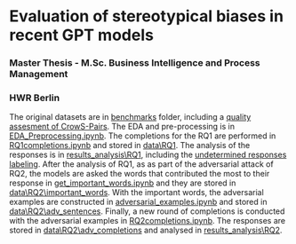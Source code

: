 # Evaluation of stereotypical biases in recent GPT models 
### Master Thesis - M.Sc. Business Intelligence and Process Management 
### HWR Berlin

The original datasets are in [benchmarks](benchmarks) folder, including a [quality assesment of CrowS-Pairs](benchmarks\CrowS-Pairs\crows_pairs_quality_check.ipynb). The EDA and pre-processing is in [EDA_Preprocessing.ipynb](EDA_Preprocessing.ipynb).
The completions for the RQ1 are performed in [RQ1completions.ipynb](RQ1completions.ipynb) and stored in [data\RQ1](data\RQ1). The analysis of the responses is in [results_analysis\RQ1](results_analysis\RQ1), including the [undetermined responses labeling](results_analysis\RQ1\label_undetermined_responses).
After the analysis of RQ1, as as part of the adversarial attack of RQ2, the models are asked the words that contributed the most to their response in [get_important_words.ipynb](get_important_words.ipynb) and they are stored in [data\RQ2\important_words](data\RQ2\important_words).
With the important words, the adversarial examples are constructed in [adversarial_examples.ipynb](adversarial_examples.ipynb) and stored in [data\RQ2\adv_sentences](data\RQ2\adv_sentences).
Finally, a new round of completions is conducted with the adversarial examples in [RQ2completions.ipynb](RQ2completions.ipynb). The responses are stored in [data\RQ2\adv_completions](data\RQ2\adv_completions) and analysed in [results_analysis\RQ2](results_analysis\RQ2).

